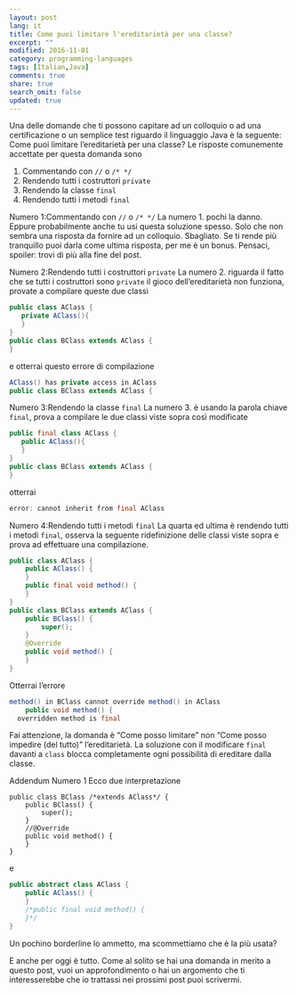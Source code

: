 ```yaml
---
layout: post
lang: it
title: Come puoi limitare l'ereditarietà per una classe?
excerpt: ""
modified: 2016-11-01
category: programming-languages
tags: [Italian,Java]
comments: true
share: true
search_omit: false
updated: true
---
```


Una delle domande che ti possono capitare ad un colloquio o ad una certificazione o un semplice test riguardo il linguaggio Java è la seguente:
Come puoi limitare l’ereditarietà per una classe?
Le risposte comunemente accettate per questa domanda sono

1. Commentando con `//` o `/* */`
2. Rendendo tutti i costruttori `private`
3. Rendendo la classe `final`
4. Rendendo tutti i metodi `final`

Numero 1:Commentando con `//` o `/* */`
La numero 1. pochi la danno. Eppure probabilmente anche tu usi questa soluzione spesso. Solo che non sembra una risposta da fornire ad un colloquio. Sbagliato. Se ti rende più tranquillo puoi darla come ultima risposta, per me è un bonus. Pensaci, spoiler: trovi di più alla fine del post.

Numero 2:Rendendo tutti i costruttori `private`
La numero 2. riguarda il fatto che se tutti i costruttori sono `private` il gioco dell’ereditarietà non funziona, provate a compilare queste due classi

```java
public class AClass {
   private AClass(){
   }
}
public class BClass extends AClass {
}
```

e otterrai questo errore di compilazione

```java
AClass() has private access in AClass
public class BClass extends AClass {
```

Numero 3:Rendendo la classe `final`
La numero 3. è usando la parola chiave `final`, prova a compilare le due classi viste sopra così modificate

```java
public final class AClass {
   public AClass(){
   }
}
public class BClass extends AClass {
}
```

otterrai

```java
error: cannot inherit from final AClass
```

Numero 4:Rendendo tutti i metodi `final`
La quarta ed ultima è rendendo tutti i metodi `final`, osserva la seguente ridefinizione delle classi viste sopra e prova ad effettuare una compilazione.

```java
public class AClass {
    public AClass() {
    }
    public final void method() {
    }
}
public class BClass extends AClass {
    public BClass() {
        super();
    }
    @Override
    public void method() {
    }
}
```

Otterrai l’errore

```java
method() in BClass cannot override method() in AClass
    public void method() {
  overridden method is final
```

Fai attenzione, la domanda è “Come posso limitare” non “Come posso impedire (del tutto)” l’ereditarietà. La soluzione con il modificare `final` davanti a `class` blocca completamente ogni possibilità di ereditare dalla classe.


Addendum Numero 1
Ecco due interpretazione 

```
public class BClass /*extends AClass*/ {
    public BClass() {
        super();
    }
    //@Override
    public void method() {
    }
}
```
e 
```java
public abstract class AClass {
    public AClass() {
    }
    /*public final void method() {
    }*/
}
```

Un pochino borderline lo ammetto, ma scommettiamo che è la più usata?

E anche per oggi è tutto. Come al solito se hai una domanda in merito a questo post, vuoi un approfondimento o hai un argomento che ti interesserebbe che io trattassi nei prossimi post puoi scrivermi.
